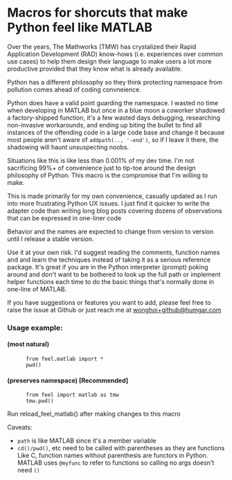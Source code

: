 Macros for shorcuts that make Python feel like MATLAB
=====================================================
Over the years, The Mathworks (TMW) has crystalized their 
Rapid Application Development (RAD) know-hows 
(i.e. experiences over common use cases) to help them design
their language to make users a lot more productive 
provided that they know what is already available. 

Python has a different philosophy so they think protecting 
namespace from pollution comes ahead of coding convneience.

Python does have a valid point guarding the namespace. 
I wasted no time when developing in MATLAB but once in a blue 
moon a coworker shadowed a factory-shipped function, it's
a few wasted days debugging, researching non-invasive workarounds, 
and ending up biting the bullet to find all instances 
of the offending code in a large code base and change it
because most people aren't aware of `addpath(.., '-end')`,
so if I leave it there, the shadowing will haunt unsuspecting noobs.

Situations like this is like less than 0.001% of my dev time.
I'm not sacrificing 99%+ of convenience just to tip-toe around
the design philosophy of Python. This macro is the compromise
that I'm willing to make.

This is made primarily for my own convenience, casually 
updated as I run into more frustrating Python UX issues.
I just find it quicker to write the adapter code than
writing long blog posts covering dozens of observations
that can be expressed in one-liner code

Behavior and the names are expected to change from
version to version until I release a stable version.

Use it at your own risk. I'd suggest reading the comments,
function names and and learn the techniques instead of 
taking it as a serious reference package. It's great
if you are in the Python interpreter (prompt) poking around 
and don't want to be bothered to look up the full path or 
implement helper functions each time to do the basic things 
that's normally done in one-line of MATLAB.

If you have suggestions or features you want to add,
please feel free to raise the issue at Github or just
reach me at <wonghoi+github@humgar.com>

### Usage example: 

####  (most natural)
```
      from feel.matlab import *
      pwd()
```	  
      
####  (preserves namespace) [Recommended]
```
      from feel import matlab as tmw
      tmw.pwd()
```	  
      
Run reload_feel_matlab() after making changes to this macro

Caveats:
- `path` is like MATLAB since it's a member variable
- `cd()/pwd()`, etc need to be called with parentheses as they are functions
  Like C, function names without parenthesis are functors in Python. 
  MATLAB uses `@myfunc`  to refer to functions so calling no args doesn't need `()`